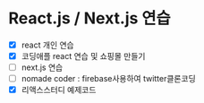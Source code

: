 # React.js / Next.js 연습
- [x] react 개인 연습
- [x] 코딩애플 react 연습 및 쇼핑몰 만들기
- [ ] next.js 연습
- [ ] nomade coder : firebase사용하여 twitter클론코딩
- [x] 리액스스터디 예제코드
